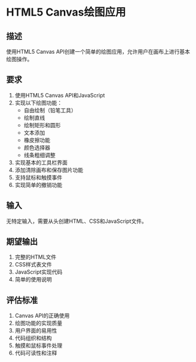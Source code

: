 # HTML5 Canvas绘图应用

## 描述
使用HTML5 Canvas API创建一个简单的绘图应用，允许用户在画布上进行基本绘图操作。

## 要求
1. 使用HTML5 Canvas API和JavaScript
2. 实现以下绘图功能：
   - 自由绘制（铅笔工具）
   - 绘制直线
   - 绘制矩形和圆形
   - 文本添加
   - 橡皮擦功能
   - 颜色选择器
   - 线条粗细调整
3. 实现基本的工具栏界面
4. 添加清除画布和保存图片功能
5. 支持鼠标和触摸事件
6. 实现简单的撤销功能

## 输入
无特定输入，需要从头创建HTML、CSS和JavaScript文件。

## 期望输出
1. 完整的HTML文件
2. CSS样式表文件
3. JavaScript实现代码
4. 简单的使用说明

## 评估标准
1. Canvas API的正确使用
2. 绘图功能的实现质量
3. 用户界面的易用性
4. 代码组织和结构
5. 触摸和鼠标事件处理
6. 代码可读性和注释